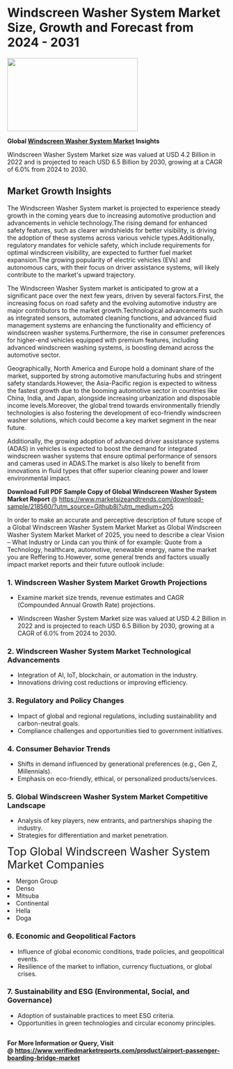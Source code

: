 <H1>Windscreen Washer System Market Size, Growth and Forecast from 2024 - 2031</H1><img class="aligncenter size-medium wp-image-584254" src="https://thirdeyenews.in/wp-content/uploads/2024/09/Global-Market-Research-300x168.jpeg" alt="" width="300" height="168" /><p><strong>Global&nbsp;<a href="https://www.marketsizeandtrends.com/download-sample/218560/?utm_source=Github8j?utm_medium=205">Windscreen Washer System Market</a> Insights</strong></p><p>Windscreen Washer System Market size was valued at USD 4.2 Billion in 2022 and is projected to reach USD 6.5 Billion by 2030, growing at a CAGR of 6.0% from 2024 to 2030.</p><p><h2>Market Growth Insights</h2> <p>The Windscreen Washer System market is projected to experience steady growth in the coming years due to increasing automotive production and advancements in vehicle technology.The rising demand for enhanced safety features, such as clearer windshields for better visibility, is driving the adoption of these systems across various vehicle types.Additionally, regulatory mandates for vehicle safety, which include requirements for optimal windscreen visibility, are expected to further fuel market expansion.The growing popularity of electric vehicles (EVs) and autonomous cars, with their focus on driver assistance systems, will likely contribute to the market's upward trajectory.</p> <p>The Windscreen Washer System market is anticipated to grow at a significant pace over the next few years, driven by several factors.First, the increasing focus on road safety and the evolving automotive industry are major contributors to the market growth.Technological advancements such as integrated sensors, automated cleaning functions, and advanced fluid management systems are enhancing the functionality and efficiency of windscreen washer systems.Furthermore, the rise in consumer preferences for higher-end vehicles equipped with premium features, including advanced windscreen washing systems, is boosting demand across the automotive sector.</p> <p>Geographically, North America and Europe hold a dominant share of the market, supported by strong automotive manufacturing hubs and stringent safety standards.However, the Asia-Pacific region is expected to witness the fastest growth due to the booming automotive sector in countries like China, India, and Japan, alongside increasing urbanization and disposable income levels.Moreover, the global trend towards environmentally friendly technologies is also fostering the development of eco-friendly windscreen washer solutions, which could become a key market segment in the near future.</p> <p>Additionally, the growing adoption of advanced driver assistance systems (ADAS) in vehicles is expected to boost the demand for integrated windscreen washer systems that ensure optimal performance of sensors and cameras used in ADAS.The market is also likely to benefit from innovations in fluid types that offer superior cleaning power and lower environmental impact.</p> <p><span class=""><strong>Download Full PDF Sample Copy of Global Windscreen Washer System Market Report</strong> @ <a href="https://www.marketsizeandtrends.com/download-sample/218560/?utm_source=Github8j?utm_medium=205" target="_blank">https://www.marketsizeandtrends.com/download-sample/218560/?utm_source=Github8j?utm_medium=205</a></span></p><p>In order to make an accurate and perceptive description of future scope of a Global&nbsp;Windscreen Washer System Market Market as Global&nbsp;Windscreen Washer System Market Market of 2025, you need to describe a clear Vision &ndash; What Industry or Linda can you think of for example: Quote from a Technology, healthcare, automotive, renewable energy, name the market you are Reffering to.However, some general trends and factors usually impact market reports and their future outlook include:</p><h3>1.&nbsp;<strong>Windscreen Washer System Market Growth Projections</strong></h3><ul><li>Examine market size trends, revenue estimates and CAGR (Compounded Annual Growth Rate) projections.</li><li><p>Windscreen Washer System Market size was valued at USD 4.2 Billion in 2022 and is projected to reach USD 6.5 Billion by 2030, growing at a CAGR of 6.0% from 2024 to 2030.</p></li></ul><h3>2.&nbsp;<strong>Windscreen Washer System Market Technological Advancements</strong></h3><ul><li>Integration of AI, IoT, blockchain, or automation in the industry.</li><li>Innovations driving cost reductions or improving efficiency.</li></ul><h3>3.&nbsp;<strong>Regulatory and Policy Changes</strong></h3><ul><li>Impact of global and regional regulations, including sustainability and carbon-neutral goals.</li><li>Compliance challenges and opportunities tied to government initiatives.</li></ul><h3>4.&nbsp;<strong>Consumer Behavior Trends</strong></h3><ul><li>Shifts in demand influenced by generational preferences (e.g., Gen Z, Millennials).</li><li>Emphasis on eco-friendly, ethical, or personalized products/services.</li></ul><h3>5.&nbsp;<strong>Global Windscreen Washer System Market Competitive Landscape</strong></h3><ul><li>Analysis of key players, new entrants, and partnerships shaping the industry.</li><li>Strategies for differentiation and market penetration.</li></ul><p data-pm-slice="1 1 []"><span style="color: inherit; font-family: inherit; font-size: 25px;">Top Global Windscreen Washer System Market Companies</span></p><div class="" data-test-id=""><p><li>Mergon Group</li><li> Denso</li><li> Mitsuba</li><li> Continental</li><li> Hella</li><li> Doga</li></p></div><h3>6.&nbsp;<strong>Economic and Geopolitical Factors</strong></h3><ul><li>Influence of global economic conditions, trade policies, and geopolitical events.</li><li>Resilience of the market to inflation, currency fluctuations, or global crises.</li></ul><h3>7.&nbsp;<strong>Sustainability and ESG (Environmental, Social, and Governance)</strong></h3><ul><li>Adoption of sustainable practices to meet ESG criteria.</li><li>Opportunities in green technologies and circular economy principles.</li></ul><h2><strong style="font-size: 14px;">For More Information or Query, Visit @&nbsp;</strong><a style="background-color: #ffffff; font-size: 14px;" href="https://www.marketsizeandtrends.com/report/windscreen-washer-system-market/" target="_blank">https://www.verifiedmarketreports.com/product/airport-passenger-boarding-bridge-market</a></h2>